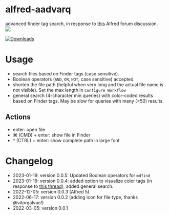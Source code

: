 # alfred-aadvarq
 advanced finder tag search, in response to [this](https://www.alfredforum.com/topic/18041-advanced-search-using-tags-%C3%A0-la-finder/) Alfred forum discussion.  
![](aadvarq.gif "")
<a href="https://github.com/giovannicoppola/alfred-aadvarq/releases/latest/">
  
  <img alt="Downloads"
       src="https://img.shields.io/github/downloads/giovannicoppola/alfred-aadvarq/total?color=purple&label=Downloads"><br/>
</a>

# Usage
- search files based on Finder tags (case sensitive). 
- Boolean operators (`AND`, `OR`, `NOT`, case sensitive) accepted
- shorten the file path (helpful when very long and the actual file name is not visible). Set the max length in `Configure Workflow`
- general search (4-character min queries) with color-coded results based on Finder tags. May be slow for queries with many (>50) results.  


## Actions

- enter: open file
- ⌘ (CMD) + enter: show file in Finder
- ^ (CTRL) + enter: show complete path in large font


# Changelog
- 2023-01-19: version 0.0.5: Updated Boolean operators for `mdfind`
- 2023-01-19: version 0.0.4: added option to visualize color tags (in response to [this thread](https://www.alfredforum.com/topic/19532-colour-tag-in-search-results/)), added general search. 
- 2022-12-05: version 0.0.3 (Alfred 5)
- 2022-06-17: version 0.0.2 (adding icon for file type, thanks @vitorgalvao!)
- 2022-03-05: version 0.0.1 